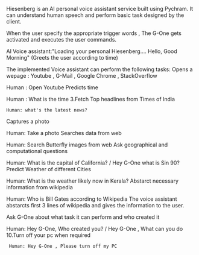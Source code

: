 Hiesenberg is an AI personal voice assistant service built using Pychram. It can understand human speech and perform basic task designed by the client.

When the user specify the appropriate trigger words , The G-One gets activated and executes the user commands.

AI Voice assistant:"Loading your personal Hiesenberg.... Hello, Good Morning" (Greets the user according to time)

The implemented Voice assistant can perform the following tasks:
Opens a wepage : Youtube , G-Mail , Google Chrome , StackOverflow

 Human :  Open Youtube
Predicts time

 Human : What is the time
3.Fetch Top headlines from Times of India

	Human: what's the latest news?
Captures a photo

 Human: Take a photo
Searches data from web

 Human:  Search Butterfly images from web
Ask geographical and computational questions

 Human: What is the capital of California? / Hey G-One what is Sin 90?
Predict Weather of different Cities

 Human: What is the weather likely now in Kerala?
Abstarct necessary information from wikipedia

 Human: Who is Bill Gates according to Wikipedia
The voice assistant abstarcts first 3 lines of wikipedia and gives the information to the user.

Ask G-One about what task it can perform and who created it

 Human: Hey G-One, Who created you? / Hey G-One , What can you do
10.Turn off your pc when required

	 Human: Hey G-One , Please turn off my PC
